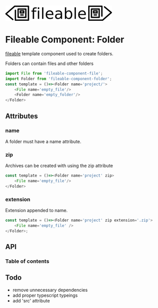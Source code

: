 ![fileable logo](./static/docs/logo.png)

# Fileable Component: Folder

[fileable](https://github.com/isaacs/fileable) template component used to create folders.

Folders can contain files and other folders

```javascript
import File from 'fileable-component-file';
import Folder from 'fileable-component-folder';
const template = ()=><Folder name='project/'>
    <File name='empty_file'/>
    <Folder name='empty_folder'/>
</Folder>
```

## Attributes

### name

A folder must have a name attribute.

### zip

Archives can be created with using the zip attribute

```javascript
const template = ()=><Folder name='project' zip>
    <File name='empty_file'/>
</Folder>
```

### extension

Extension appended to name.

```javascript
const template = ()=><Folder name='project' zip extension='.zip'>
    <File name='empty_file' />
</Folder>;
```
## API

### Table of contents
## Todo

- remove unnecessary dependencies
- add proper typescript typeings
- add 'src' attribute
